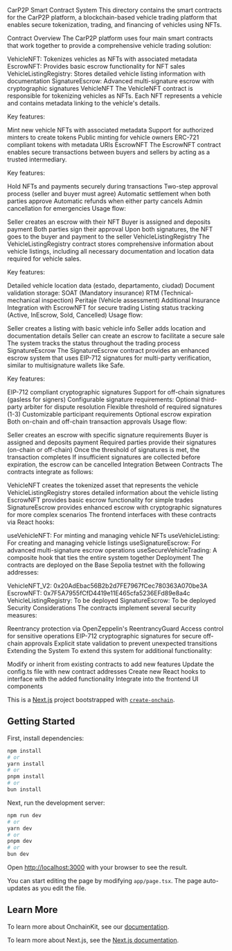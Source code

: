CarP2P Smart Contract System
This directory contains the smart contracts for the CarP2P platform, a blockchain-based vehicle trading platform that enables secure tokenization, trading, and financing of vehicles using NFTs.

Contract Overview
The CarP2P platform uses four main smart contracts that work together to provide a comprehensive vehicle trading solution:

VehicleNFT: Tokenizes vehicles as NFTs with associated metadata
EscrowNFT: Provides basic escrow functionality for NFT sales
VehicleListingRegistry: Stores detailed vehicle listing information with documentation
SignatureEscrow: Advanced multi-signature escrow with cryptographic signatures
VehicleNFT
The VehicleNFT contract is responsible for tokenizing vehicles as NFTs. Each NFT represents a vehicle and contains metadata linking to the vehicle's details.

Key features:

Mint new vehicle NFTs with associated metadata
Support for authorized minters to create tokens
Public minting for vehicle owners
ERC-721 compliant tokens with metadata URIs
EscrowNFT
The EscrowNFT contract enables secure transactions between buyers and sellers by acting as a trusted intermediary.

Key features:

Hold NFTs and payments securely during transactions
Two-step approval process (seller and buyer must agree)
Automatic settlement when both parties approve
Automatic refunds when either party cancels
Admin cancellation for emergencies
Usage flow:

Seller creates an escrow with their NFT
Buyer is assigned and deposits payment
Both parties sign their approval
Upon both signatures, the NFT goes to the buyer and payment to the seller
VehicleListingRegistry
The VehicleListingRegistry contract stores comprehensive information about vehicle listings, including all necessary documentation and location data required for vehicle sales.

Key features:

Detailed vehicle location data (estado, departamento, ciudad)
Document validation storage:
SOAT (Mandatory insurance)
RTM (Technical-mechanical inspection)
Peritaje (Vehicle assessment)
Additional Insurance
Integration with EscrowNFT for secure trading
Listing status tracking (Active, InEscrow, Sold, Cancelled)
Usage flow:

Seller creates a listing with basic vehicle info
Seller adds location and documentation details
Seller can create an escrow to facilitate a secure sale
The system tracks the status throughout the trading process
SignatureEscrow
The SignatureEscrow contract provides an enhanced escrow system that uses EIP-712 signatures for multi-party verification, similar to multisignature wallets like Safe.

Key features:

EIP-712 compliant cryptographic signatures
Support for off-chain signatures (gasless for signers)
Configurable signature requirements:
Optional third-party arbiter for dispute resolution
Flexible threshold of required signatures (1-3)
Customizable participant requirements
Optional escrow expiration
Both on-chain and off-chain transaction approvals
Usage flow:

Seller creates an escrow with specific signature requirements
Buyer is assigned and deposits payment
Required parties provide their signatures (on-chain or off-chain)
Once the threshold of signatures is met, the transaction completes
If insufficient signatures are collected before expiration, the escrow can be cancelled
Integration Between Contracts
The contracts integrate as follows:

VehicleNFT creates the tokenized asset that represents the vehicle
VehicleListingRegistry stores detailed information about the vehicle listing
EscrowNFT provides basic escrow functionality for simple trades
SignatureEscrow provides enhanced escrow with cryptographic signatures for more complex scenarios
The frontend interfaces with these contracts via React hooks:

useVehicleNFT: For minting and managing vehicle NFTs
useVehicleListing: For creating and managing vehicle listings
useSignatureEscrow: For advanced multi-signature escrow operations
useSecureVehicleTrading: A composite hook that ties the entire system together
Deployment
The contracts are deployed on the Base Sepolia testnet with the following addresses:

VehicleNFT_V2: 0x20AdEbac56B2b2d7FE7967fCec780363A070be3A
EscrowNFT: 0x7F5A7955fCfD4419e11E465cfa5236EFd89e8a4c
VehicleListingRegistry: To be deployed
SignatureEscrow: To be deployed
Security Considerations
The contracts implement several security measures:

Reentrancy protection via OpenZeppelin's ReentrancyGuard
Access control for sensitive operations
EIP-712 cryptographic signatures for secure off-chain approvals
Explicit state validation to prevent unexpected transitions
Extending the System
To extend this system for additional functionality:

Modify or inherit from existing contracts to add new features
Update the config.ts file with new contract addresses
Create new React hooks to interface with the added functionality
Integrate into the frontend UI components



This is a [Next.js](https://nextjs.org) project bootstrapped with [`create-onchain`]().

## Getting Started

First, install dependencies:

```bash
npm install
# or
yarn install
# or
pnpm install
# or
bun install
```

Next, run the development server:

```bash
npm run dev
# or
yarn dev
# or
pnpm dev
# or
bun dev
```

Open [http://localhost:3000](http://localhost:3000) with your browser to see the result.

You can start editing the page by modifying `app/page.tsx`. The page auto-updates as you edit the file.

## Learn More

To learn more about OnchainKit, see our [documentation](https://onchainkit.xyz/getting-started).

To learn more about Next.js, see the [Next.js documentation](https://nextjs.org/docs).
